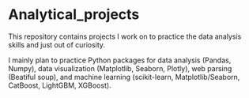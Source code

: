 # Analytical_projects

This repository contains projects I work on to practice the data analysis skills and just out of curiosity.

I mainly plan to practice Python packages for data analysis (Pandas, Numpy), data visualization (Matplotlib, Seaborn, Plotly), web parsing (Beatiful soup), and machine learning (scikit-learn, Matplotlib/Seaborn, CatBoost, LightGBM, XGBoost).

